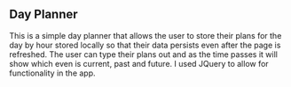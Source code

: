 ## Day Planner

This is a simple day planner that allows the user to store their plans for the day by hour stored locally so that their data persists even after the page 
is refreshed. The user can type their plans out and as the time passes it will show which even is current, past and future. I used JQuery to allow for 
functionality in the app.
